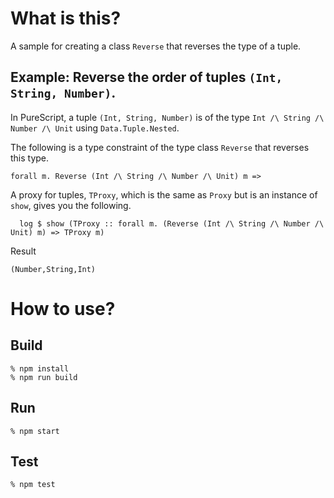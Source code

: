 # What is this?

A sample for creating a class `Reverse` that reverses the type of a tuple.

## Example: Reverse the order of tuples `(Int, String, Number)`.

In PureScript, a tuple `(Int, String, Number)` is of the type `Int /\ String /\ Number /\ Unit` using `Data.Tuple.Nested`.

The following is a type constraint of the type class `Reverse` that reverses this type.

```
forall m. Reverse (Int /\ String /\ Number /\ Unit) m =>
```

A proxy for tuples, `TProxy`, which is the same as `Proxy` but is an instance of `show`, gives you the following.

```
  log $ show (TProxy :: forall m. (Reverse (Int /\ String /\ Number /\ Unit) m) => TProxy m)
```

Result

```
(Number,String,Int)
```

# How to use?

## Build

```
% npm install
% npm run build 
```

## Run

```
% npm start
```

## Test

```
% npm test
```



